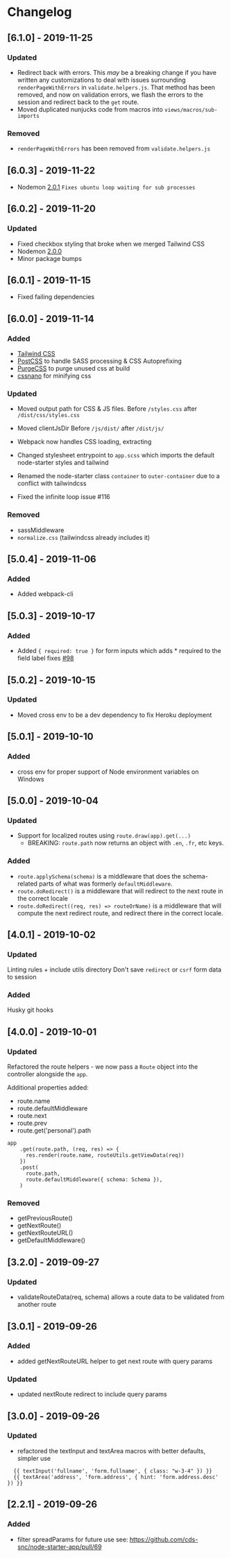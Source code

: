 # Changelog

## [6.1.0] - 2019-11-25

### Updated
- Redirect back with errors. This *may* be a breaking change if you have written any customizations to deal with issues surrounding `renderPageWithErrors` in `validate.helpers.js`.  That method has been removed, and now on validation errors, we flash the errors to the session and redirect back to the `get` route.
- Moved duplicated nunjucks code from macros into `views/macros/sub-imports`

### Removed
- `renderPageWithErrors` has been removed from `validate.helpers.js`

## [6.0.3] - 2019-11-22

- Nodemon [2.0.1](https://github.com/remy/nodemon/releases/tag/v2.0.1) 
  `Fixes ubuntu loop waiting for sub processes`

## [6.0.2] - 2019-11-20

### Updated 
- Fixed checkbox styling that broke when we merged Tailwind CSS
- Nodemon [2.0.0](https://github.com/remy/nodemon/releases/tag/v2.0.0) 
- Minor package bumps 

## [6.0.1] - 2019-11-15

- Fixed failing dependencies

## [6.0.0] - 2019-11-14

### Added 
- [Tailwind CSS](https://tailwindcss.com)
- [PostCSS](https://github.com/postcss/postcss) to handle SASS processing & CSS Autoprefixing
- [PurgeCSS](https://www.purgecss.com/) to purge unused css at build
- [cssnano](https://cssnano.co/) for minifying css

### Updated 
- Moved output path for CSS & JS files. 
  Before `/styles.css` after `/dist/css/styles.css`

- Moved clientJsDir 
  Before `/js/dist/` after `/dist/js/`

- Webpack now handles CSS loading, extracting

- Changed stylesheet entrypoint to `app.scss` which imports the default node-starter styles and tailwind

- Renamed the node-starter class `container` to `outer-container` due to a conflict with tailwindcss

- Fixed the infinite loop issue #116

### Removed
- sassMiddleware
- `normalize.css` (tailwindcss already includes it)

## [5.0.4] - 2019-11-06

### Added 
- Added webpack-cli

## [5.0.3] - 2019-10-17

### Added 
- Added `{ required: true }` for form inputs which adds * required to the field label fixes [#98](https://github.com/cds-snc/node-starter-app/issues/98)


## [5.0.2] - 2019-10-15

### Updated 
- Moved cross env to be a dev dependency to fix Heroku deployment

## [5.0.1] - 2019-10-10

### Added 
- cross env for proper support of Node environment variables on Windows

## [5.0.0] - 2019-10-04

### Updated
- Support for localized routes using `route.draw(app).get(...)`
  * BREAKING: `route.path` now returns an object with `.en`, `.fr`, etc keys.

### Added
- `route.applySchema(schema)` is a middleware that does the schema-related parts of what was formerly `defaultMiddleware`.
- `route.doRedirect()` is a middleware that will redirect to the next route in the correct locale
- `route.doRedirect((req, res) => routeOrName)` is a middleware that will compute the next redirect route, and redirect there in the correct locale.


## [4.0.1] - 2019-10-02
### Updated
Linting rules + include utils directory
Don't save `redirect` or `csrf` form data to session

### Added
Husky git hooks


## [4.0.0] - 2019-10-01
### Updated
Refactored the route helpers - we now pass a `Route` object into the controller alongside the `app`.

Additional properties added:
- route.name
- route.defaultMiddleware
- route.next
- route.prev
- route.get('personal').path

```
app
    .get(route.path, (req, res) => {
      res.render(route.name, routeUtils.getViewData(req))
    })
    .post(
      route.path,
      route.defaultMiddleware({ schema: Schema }),
    )
```

### Removed
- getPreviousRoute()
- getNextRoute()
- getNextRouteURL()
- getDefaultMiddleware()

## [3.2.0] - 2019-09-27
### Updated
- validateRouteData(req, schema) allows a route data to be validated from another route

## [3.0.1] - 2019-09-26
### Added
- added getNextRouteURL helper to get next route with query params
### Updated
- updated nextRoute redirect to include query params


## [3.0.0] - 2019-09-26
### Updated
- refactored the textInput and textArea macros with better defaults, simpler use
```
  {{ textInput('fullname', 'form.fullname', { class: "w-3-4" }) }}
  {{ textArea('address', 'form.address', { hint: 'form.address.desc' }) }}
```


## [2.2.1] - 2019-09-26
### Added
- filter spreadParams for future use
  see: https://github.com/cds-snc/node-starter-app/pull/69
